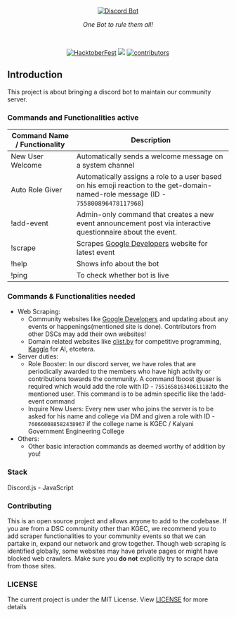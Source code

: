 <p align="center">
    <a href="https://github.com/DSCKGEC/community-discord-bot">
        <img src="https://user-images.githubusercontent.com/52620158/94630327-10588300-02e3-11eb-9e28-97582964d96b.png" alt="Discord Bot">
    </a>
    <br>
    <p align="center"><em>One Bot to rule them all!</em></p>
    <br>
</p>

<p align="center">
  <a href="https://hacktoberfest.digitalocean.com/"><img src="https://img.shields.io/badge/Hacktoberfest-Friendly-blueviolet?style=for-the-badge" alt="HacktoberFest"></a>
  <a href="https://github.com/DSCKGEC/community-discord-bot/pulls"><img src="https://img.shields.io/github/issues-pr/DSCKGEC/community-discord-bot?label=Pull%20Requests&style=for-the-badge"></a>
  <a href="https://github.com/DSCKGEC/community-discord-bot/contributors"><img src="https://img.shields.io/github/contributors/DSCKGEC/community-discord-bot?color=yellow&style=for-the-badge" alt="contributors"></a>
</p>

## Introduction

This project is about bringing a discord bot to maintain our community server.

### Commands and Functionalities active

Command Name / Functionality | Description
--- | ---
New User Welcome | Automatically sends a welcome message on a system channel
Auto Role Giver | Automatically assigns a role to a user based on his emoji reaction to the get-domain-named-role message (ID - `755800896478117968`)
!add-event | Admin-only command that creates a new event announcement post via interactive questionnaire about the event.
!scrape | Scrapes [Google Developers](https://developers.google.com/events) website for latest event
!help | Shows info about the bot
!ping | To check whether bot is live

### Commands & Functionalities needed

- Web Scraping:
  - Community websites like [Google Developers](https://developers.google.com/events) and updating about any events or happenings(mentioned site is done). Contributors from other DSCs may add their own websites!
  - Domain related websites like [clist.by](https://clist.by) for competitive programming, [Kaggle](https://www.kaggle.com/competitions) for AI, etcetera.
- Server duties:<br>
  - Role Booster: In our discord server, we have roles that are periodically awarded to the members who have high activity or contributions towards the community. A command !boost @user is required which would add the role with ID - `755165816340611182`to the mentioned user. This command is to be admin specific like the !add-event command
  - Inquire New Users: Every new user who joins the server is to be asked for his name and college via DM and given a role with ID - `760660088582438967` if the college name is KGEC / Kalyani Government Engineering College
- Others:
  - Other basic interaction commands as deemed worthy of addition by you!
  
### Stack
Discord.js - JavaScript

### Contributing
This is an open source project and allows anyone to add to the codebase. If you are from a DSC community other than KGEC, we recommend you to add scraper functionalities to your community events so that we can partake in, expand our network and grow together.
Though web scraping is identified globally, some websites may have private pages or might have blocked web crawlers. Make sure you **do not** explicitly try to scrape data from those sites.

### LICENSE
The current project is under the MIT License. View [LICENSE](https://github.com/DSCKGEC/community-discord-bot/blob/master/LICENSE) for more details
